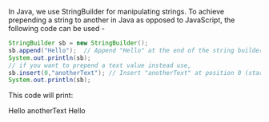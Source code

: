 In Java, we use StringBuilder for manipulating strings. To achieve prepending a string to another in Java as opposed to JavaScript, the following code can be used -

```java
StringBuilder sb = new StringBuilder();
sb.append("Hello");  // Append "Hello" at the end of the string builder
System.out.println(sb);  
// if you want to prepend a text value instead use, 
sb.insert(0,"anotherText"); // Insert "anotherText" at position 0 (start)
System.out.println(sb);
```

This code will print:

Hello
anotherText Hello

